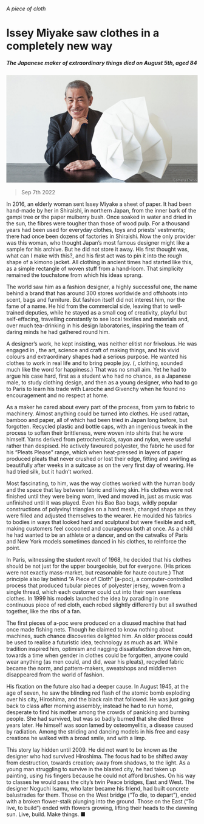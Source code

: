 ###### A piece of cloth

# Issey Miyake saw clothes in a completely new way 

##### The Japanese maker of extraordinary things died on August 5th, aged 84 

![image](images/20220910_OBP001.jpg) 

> Sep 7th 2022 

In 2016, an elderly woman sent Issey Miyake a sheet of  paper. It had been hand-made by her in Shiraishi, in northern Japan, from the inner bark of the gampi tree or the paper mulberry bush. Once soaked in water and dried in the sun, the fibres were tougher than those of wood pulp. For a thousand years  had been used for everyday clothes, toys and priests’ vestments; there had once been dozens of factories in Shiraishi. Now the only provider was this woman, who thought Japan’s most famous designer might like a sample for his archive. But he did not store it away. His first thought was, what can I make with this?, and his first act was to pin it into the rough shape of a kimono jacket. All clothing in ancient times had started like this, as a simple rectangle of woven stuff from a hand-loom. That simplicity remained the touchstone from which his ideas sprang. 

The world saw him as a fashion designer, a highly successful one, the name behind a brand that has around 300 stores worldwide and offshoots into scent, bags and furniture. But fashion itself did not interest him, nor the fame of a name. He hid from the commercial side, leaving that to well-trained deputies, while he stayed as a small cog of creativity, playful but self-effacing, travelling constantly to see local textiles and materials and, over much tea-drinking in his design laboratories, inspiring the team of daring minds he had gathered round him. 

A designer’s work, he kept insisting, was neither elitist nor frivolous. He was engaged in , the art, science and craft of making things, and his vivid colours and extraordinary shapes had a serious purpose. He wanted his clothes to work in real life and to bring people joy. (, clothing, sounded much like the word for happiness.) That was no small aim. Yet he had to argue his case hard, first as a student who had no chance, as a Japanese male, to study clothing design, and then as a young designer, who had to go to Paris to learn his trade with Laroche and Givenchy when he found no encouragement and no respect at home. 

As a maker he cared about every part of the process, from yarn to fabric to machinery. Almost anything could be turned into clothes. He used rattan, bamboo and paper, all of which had been tried in Japan long before, but forgotten. Recycled plastic and bottle caps, with an ingenious tweak in the process to soften their brittleness, were woven into shirts that he wore himself. Yarns derived from petrochemicals, rayon and nylon, were useful rather than despised. He actively favoured polyester, the fabric he used for his “Pleats Please” range, which when heat-pressed in layers of paper produced pleats that never crushed or lost their edge, fitting and swirling as beautifully after weeks in a suitcase as on the very first day of wearing. He had tried silk, but it hadn’t worked. 

Most fascinating, to him, was the way clothes worked with the human body and the space that lay between fabric and living skin. His clothes were not finished until they were being worn, lived and moved in, just as music was unfinished until it was played. Even his Bao Bao bags, wildly popular constructions of polyvinyl triangles on a hard mesh, changed shape as they were filled and adjusted themselves to the wearer. He moulded his fabrics to bodies in ways that looked hard and sculptural but were flexible and soft, making customers feel cocooned and courageous both at once. As a child he had wanted to be an athlete or a dancer, and on the catwalks of Paris and New York models sometimes danced in his clothes, to reinforce the point. 

In Paris, witnessing the student revolt of 1968, he decided that his clothes should be not just for the upper bourgeoisie, but for everyone. (His prices were not exactly mass-market, but reasonable for haute couture.) That principle also lay behind “A Piece of Cloth” (a-poc), a computer-controlled process that produced tubular pieces of polyester jersey, woven from a single thread, which each customer could cut into their own seamless clothes. In 1999 his models launched the idea by parading in one continuous piece of red cloth, each robed slightly differently but all swathed together, like the ribs of a fan. 

The first pieces of a-poc were produced on a disused machine that had once made fishing nets. Though he claimed to know nothing about machines, such chance discoveries delighted him. An older process could be used to realise a futuristic idea, technology as much as art. While tradition inspired him, optimism and nagging dissatisfaction drove him on, towards a time when gender in clothes could be forgotten, anyone could wear anything (as men could, and did, wear his pleats), recycled fabric became the norm, and pattern-makers, sweatshops and middlemen disappeared from the world of fashion. 

His fixation on the future also had a deeper cause. In August 1945, at the age of seven, he saw the blinding red flash of the atomic bomb exploding over his city, Hiroshima, and the black rain that followed. He was just going back to class after morning assembly; instead he had to run home, desperate to find his mother among the crowds of panicking and burning people. She had survived, but was so badly burned that she died three years later. He himself was soon lamed by osteomyelitis, a disease caused by radiation. Among the striding and dancing models in his free and easy creations he walked with a broad smile, and with a limp. 

This story lay hidden until 2009. He did not want to be known as the designer who had survived Hiroshima. The focus had to be shifted away from destruction, towards creation; away from shadows, to the light. As a young man struggling to survive in the blasted city, he had taken up painting, using his fingers because he could not afford brushes. On his way to classes he would pass the city’s twin Peace bridges, East and West. The designer Noguchi Isamu, who later became his friend, had built concrete balustrades for them. Those on the West bridge (“To die, to depart”), ended with a broken flower-stalk plunging into the ground. Those on the East (“To live, to build”) ended with flowers growing, lifting their heads to the dawning sun. Live, build. Make things. ■

